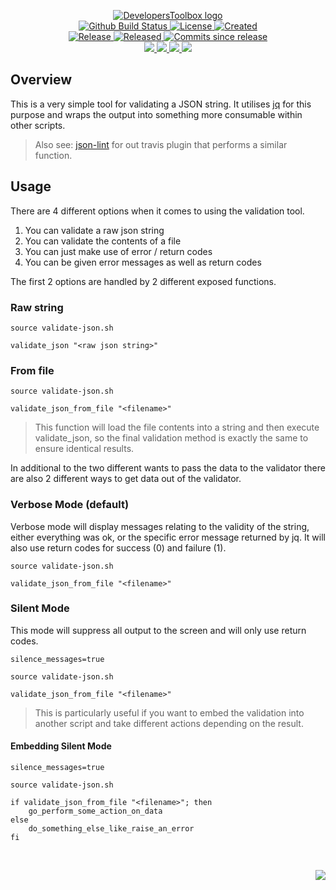 <!-- markdownlint-disable -->
<p align="center">
    <a href="https://github.com/DevelopersToolbox/">
        <img src="https://cdn.wolfsoftware.com/assets/images/github/organisations/developerstoolbox/black-and-white-circle-256.png" alt="DevelopersToolbox logo" />
    </a>
    <br />
    <a href="https://github.com/DevelopersToolbox/validate-json/actions/workflows/cicd.yml">
        <img src="https://img.shields.io/github/actions/workflow/status/DevelopersToolbox/validate-json/cicd.yml?branch=master&label=build%20status&style=for-the-badge" alt="Github Build Status" />
    </a>
    <a href="https://github.com/DevelopersToolbox/validate-json/blob/master/LICENSE.md">
        <img src="https://img.shields.io/github/license/DevelopersToolbox/validate-json?color=blue&label=License&style=for-the-badge" alt="License">
    </a>
    <a href="https://github.com/DevelopersToolbox/validate-json">
        <img src="https://img.shields.io/github/created-at/DevelopersToolbox/validate-json?color=blue&label=Created&style=for-the-badge" alt="Created">
    </a>
    <br />
    <a href="https://github.com/DevelopersToolbox/validate-json/releases/latest">
        <img src="https://img.shields.io/github/v/release/DevelopersToolbox/validate-json?color=blue&label=Latest%20Release&style=for-the-badge" alt="Release">
    </a>
    <a href="https://github.com/DevelopersToolbox/validate-json/releases/latest">
        <img src="https://img.shields.io/github/release-date/DevelopersToolbox/validate-json?color=blue&label=Released&style=for-the-badge" alt="Released">
    </a>
    <a href="https://github.com/DevelopersToolbox/validate-json/releases/latest">
        <img src="https://img.shields.io/github/commits-since/DevelopersToolbox/validate-json/latest.svg?color=blue&style=for-the-badge" alt="Commits since release">
    </a>
    <br />
    <a href="https://github.com/DevelopersToolbox/validate-json/blob/master/.github/CODE_OF_CONDUCT.md">
        <img src="https://img.shields.io/badge/Code%20of%20Conduct-blue?style=for-the-badge" />
    </a>
    <a href="https://github.com/DevelopersToolbox/validate-json/blob/master/.github/CONTRIBUTING.md">
        <img src="https://img.shields.io/badge/Contributing-blue?style=for-the-badge" />
    </a>
    <a href="https://github.com/DevelopersToolbox/validate-json/blob/master/.github/SECURITY.md">
        <img src="https://img.shields.io/badge/Report%20Security%20Concern-blue?style=for-the-badge" />
    </a>
    <a href="https://github.com/DevelopersToolbox/validate-json/issues">
        <img src="https://img.shields.io/badge/Get%20Support-blue?style=for-the-badge" />
    </a>
</p>

## Overview

This is a very simple tool for validating a JSON string. It utilises [jq](https://stedolan.github.io/jq/) for this purpose and wraps the output into something more consumable within other scripts.

> Also see: [json-lint](https://github.com/CICDToolbox/json-lint) for out travis plugin that performs a similar function.

## Usage

There are 4 different options when it comes to using the validation tool.

1. You can validate a raw json string
2. You can validate the contents of a file
3. You can just make use of error / return codes
4. You can be given error messages as well as return codes

The first 2 options are handled by 2 different exposed functions.

### Raw string

```shell
source validate-json.sh

validate_json "<raw json string>"
```

### From file

```shell
source validate-json.sh

validate_json_from_file "<filename>"
```

> This function will load the file contents into a string and then execute validate_json, so the final validation method is exactly the same to ensure identical results.

In additional to the two different wants to pass the data to the validator there are also 2 different ways to get data out of the validator.

### Verbose Mode (default)

Verbose mode will display messages relating to the validity of the string, either everything was ok, or the specific error message returned by jq. It will also use return codes for success (0) and failure (1).

```shell
source validate-json.sh

validate_json_from_file "<filename>"
```

### Silent Mode

This mode will suppress all output to the screen and will only use return codes.

```shell
silence_messages=true

source validate-json.sh

validate_json_from_file "<filename>"
```

> This is particularly useful if you want to embed the validation into another script and take different actions depending on the result.

#### Embedding Silent Mode

```shell
silence_messages=true

source validate-json.sh

if validate_json_from_file "<filename>"; then
    go_perform_some_action_on_data
else
    do_something_else_like_raise_an_error
fi
```

<br />
<p align="right"><a href="https://wolfsoftware.com/"><img src="https://img.shields.io/badge/Created%20by%20Wolf%20on%20behalf%20of%20Wolf%20Software-blue?style=for-the-badge" /></a></p>

